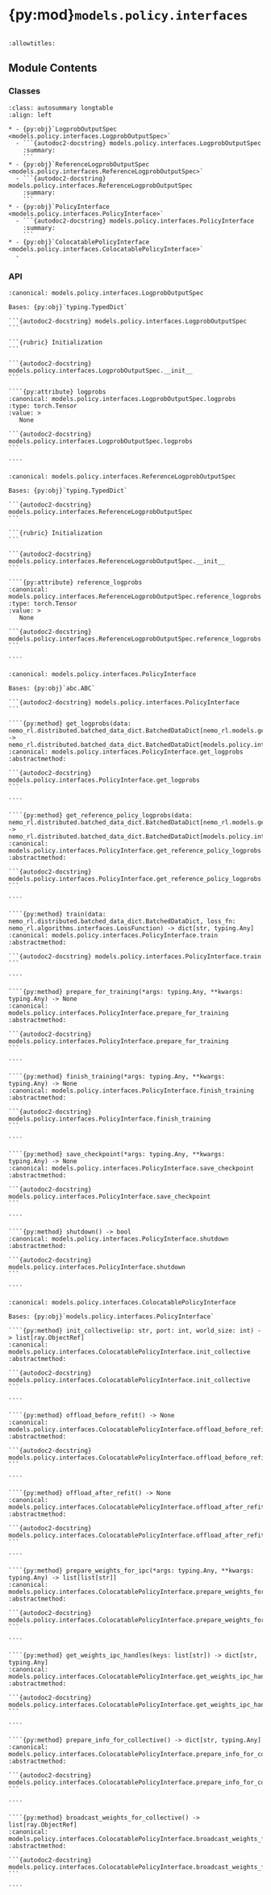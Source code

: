 # {py:mod}`models.policy.interfaces`

```{py:module} models.policy.interfaces
```

```{autodoc2-docstring} models.policy.interfaces
:allowtitles:
```

## Module Contents

### Classes

````{list-table}
:class: autosummary longtable
:align: left

* - {py:obj}`LogprobOutputSpec <models.policy.interfaces.LogprobOutputSpec>`
  - ```{autodoc2-docstring} models.policy.interfaces.LogprobOutputSpec
    :summary:
    ```
* - {py:obj}`ReferenceLogprobOutputSpec <models.policy.interfaces.ReferenceLogprobOutputSpec>`
  - ```{autodoc2-docstring} models.policy.interfaces.ReferenceLogprobOutputSpec
    :summary:
    ```
* - {py:obj}`PolicyInterface <models.policy.interfaces.PolicyInterface>`
  - ```{autodoc2-docstring} models.policy.interfaces.PolicyInterface
    :summary:
    ```
* - {py:obj}`ColocatablePolicyInterface <models.policy.interfaces.ColocatablePolicyInterface>`
  -
````

### API

`````{py:class} LogprobOutputSpec()
:canonical: models.policy.interfaces.LogprobOutputSpec

Bases: {py:obj}`typing.TypedDict`

```{autodoc2-docstring} models.policy.interfaces.LogprobOutputSpec
```

```{rubric} Initialization
```

```{autodoc2-docstring} models.policy.interfaces.LogprobOutputSpec.__init__
```

````{py:attribute} logprobs
:canonical: models.policy.interfaces.LogprobOutputSpec.logprobs
:type: torch.Tensor
:value: >
   None

```{autodoc2-docstring} models.policy.interfaces.LogprobOutputSpec.logprobs
```

````

`````

`````{py:class} ReferenceLogprobOutputSpec()
:canonical: models.policy.interfaces.ReferenceLogprobOutputSpec

Bases: {py:obj}`typing.TypedDict`

```{autodoc2-docstring} models.policy.interfaces.ReferenceLogprobOutputSpec
```

```{rubric} Initialization
```

```{autodoc2-docstring} models.policy.interfaces.ReferenceLogprobOutputSpec.__init__
```

````{py:attribute} reference_logprobs
:canonical: models.policy.interfaces.ReferenceLogprobOutputSpec.reference_logprobs
:type: torch.Tensor
:value: >
   None

```{autodoc2-docstring} models.policy.interfaces.ReferenceLogprobOutputSpec.reference_logprobs
```

````

`````

`````{py:class} PolicyInterface
:canonical: models.policy.interfaces.PolicyInterface

Bases: {py:obj}`abc.ABC`

```{autodoc2-docstring} models.policy.interfaces.PolicyInterface
```

````{py:method} get_logprobs(data: nemo_rl.distributed.batched_data_dict.BatchedDataDict[nemo_rl.models.generation.interfaces.GenerationDatumSpec]) -> nemo_rl.distributed.batched_data_dict.BatchedDataDict[models.policy.interfaces.LogprobOutputSpec]
:canonical: models.policy.interfaces.PolicyInterface.get_logprobs
:abstractmethod:

```{autodoc2-docstring} models.policy.interfaces.PolicyInterface.get_logprobs
```

````

````{py:method} get_reference_policy_logprobs(data: nemo_rl.distributed.batched_data_dict.BatchedDataDict[nemo_rl.models.generation.interfaces.GenerationDatumSpec]) -> nemo_rl.distributed.batched_data_dict.BatchedDataDict[models.policy.interfaces.ReferenceLogprobOutputSpec]
:canonical: models.policy.interfaces.PolicyInterface.get_reference_policy_logprobs
:abstractmethod:

```{autodoc2-docstring} models.policy.interfaces.PolicyInterface.get_reference_policy_logprobs
```

````

````{py:method} train(data: nemo_rl.distributed.batched_data_dict.BatchedDataDict, loss_fn: nemo_rl.algorithms.interfaces.LossFunction) -> dict[str, typing.Any]
:canonical: models.policy.interfaces.PolicyInterface.train
:abstractmethod:

```{autodoc2-docstring} models.policy.interfaces.PolicyInterface.train
```

````

````{py:method} prepare_for_training(*args: typing.Any, **kwargs: typing.Any) -> None
:canonical: models.policy.interfaces.PolicyInterface.prepare_for_training
:abstractmethod:

```{autodoc2-docstring} models.policy.interfaces.PolicyInterface.prepare_for_training
```

````

````{py:method} finish_training(*args: typing.Any, **kwargs: typing.Any) -> None
:canonical: models.policy.interfaces.PolicyInterface.finish_training
:abstractmethod:

```{autodoc2-docstring} models.policy.interfaces.PolicyInterface.finish_training
```

````

````{py:method} save_checkpoint(*args: typing.Any, **kwargs: typing.Any) -> None
:canonical: models.policy.interfaces.PolicyInterface.save_checkpoint
:abstractmethod:

```{autodoc2-docstring} models.policy.interfaces.PolicyInterface.save_checkpoint
```

````

````{py:method} shutdown() -> bool
:canonical: models.policy.interfaces.PolicyInterface.shutdown
:abstractmethod:

```{autodoc2-docstring} models.policy.interfaces.PolicyInterface.shutdown
```

````

`````

`````{py:class} ColocatablePolicyInterface
:canonical: models.policy.interfaces.ColocatablePolicyInterface

Bases: {py:obj}`models.policy.interfaces.PolicyInterface`

````{py:method} init_collective(ip: str, port: int, world_size: int) -> list[ray.ObjectRef]
:canonical: models.policy.interfaces.ColocatablePolicyInterface.init_collective
:abstractmethod:

```{autodoc2-docstring} models.policy.interfaces.ColocatablePolicyInterface.init_collective
```

````

````{py:method} offload_before_refit() -> None
:canonical: models.policy.interfaces.ColocatablePolicyInterface.offload_before_refit
:abstractmethod:

```{autodoc2-docstring} models.policy.interfaces.ColocatablePolicyInterface.offload_before_refit
```

````

````{py:method} offload_after_refit() -> None
:canonical: models.policy.interfaces.ColocatablePolicyInterface.offload_after_refit
:abstractmethod:

```{autodoc2-docstring} models.policy.interfaces.ColocatablePolicyInterface.offload_after_refit
```

````

````{py:method} prepare_weights_for_ipc(*args: typing.Any, **kwargs: typing.Any) -> list[list[str]]
:canonical: models.policy.interfaces.ColocatablePolicyInterface.prepare_weights_for_ipc
:abstractmethod:

```{autodoc2-docstring} models.policy.interfaces.ColocatablePolicyInterface.prepare_weights_for_ipc
```

````

````{py:method} get_weights_ipc_handles(keys: list[str]) -> dict[str, typing.Any]
:canonical: models.policy.interfaces.ColocatablePolicyInterface.get_weights_ipc_handles
:abstractmethod:

```{autodoc2-docstring} models.policy.interfaces.ColocatablePolicyInterface.get_weights_ipc_handles
```

````

````{py:method} prepare_info_for_collective() -> dict[str, typing.Any]
:canonical: models.policy.interfaces.ColocatablePolicyInterface.prepare_info_for_collective
:abstractmethod:

```{autodoc2-docstring} models.policy.interfaces.ColocatablePolicyInterface.prepare_info_for_collective
```

````

````{py:method} broadcast_weights_for_collective() -> list[ray.ObjectRef]
:canonical: models.policy.interfaces.ColocatablePolicyInterface.broadcast_weights_for_collective
:abstractmethod:

```{autodoc2-docstring} models.policy.interfaces.ColocatablePolicyInterface.broadcast_weights_for_collective
```

````

`````
